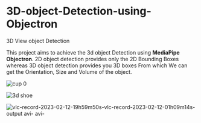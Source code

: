 # 3D-object-Detection-using-Objectron
3D View object Detection 

This project aims to achieve the 3d object Detection using **MediaPipe Objectron**. 2D object detection provides only the  2D Bounding Boxes whereas 3D object detection provides you 3D boxes From which We can get the Orientation, Size and  Volume of the object.


![cup 0](https://user-images.githubusercontent.com/54540404/218277619-cd5a8b67-8d48-426c-be23-49e0b801cf28.png) 

![3d shoe](https://user-images.githubusercontent.com/54540404/218318344-1cd72266-a214-45c3-b2d7-2f45ca30b6b5.png)


![vlc-record-2023-02-12-19h59m50s-vlc-record-2023-02-12-01h09m14s-output avi- avi-](https://user-images.githubusercontent.com/54540404/218317403-fc8cd652-0a4c-47f2-8192-2f43b8db0eec.gif)



